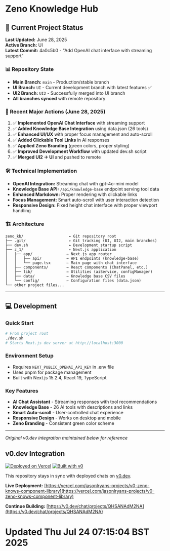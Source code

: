 # Zeno Knowledge Hub

## 🚀 Current Project Status

**Last Updated:** June 28, 2025  
**Active Branch:** UI  
**Latest Commit:** 4a0c5b0 - "Add OpenAI chat interface with streaming support"

### 📊 Repository State

- **Main Branch:** `main` - Production/stable branch
- **UI Branch:** `UI` - Current development branch with latest features ✅
- **UI2 Branch:** `UI2` - Successfully merged into UI branch
- **All branches synced** with remote repository

### 🎯 Recent Major Actions (June 28, 2025)

1. ✅ **Implemented OpenAI Chat Interface** with streaming support
2. ✅ **Added Knowledge Base Integration** using data.json (26 tools)
3. ✅ **Enhanced UI/UX** with proper focus management and auto-scroll
4. ✅ **Added Clickable Tool Links** in AI responses
5. ✅ **Applied Zeno Branding** (green colors, proper styling)
6. ✅ **Improved Development Workflow** with updated dev.sh script
7. ✅ **Merged UI2 → UI** and pushed to remote

### 🛠️ Technical Implementation

- **OpenAI Integration:** Streaming chat with gpt-4o-mini model
- **Knowledge Base API:** `/api/knowledge-base` endpoint serving tool data
- **Enhanced Markdown:** Proper rendering with clickable links
- **Focus Management:** Smart auto-scroll with user interaction detection
- **Responsive Design:** Fixed height chat interface with proper viewport handling

### 🏗️ Architecture

```
zeno_kb/                    ← Git repository root
├── .git/                   ← Git tracking (UI, UI2, main branches)
├── dev.sh                  ← Development startup script
├── z_1/                    ← Next.js application
│   ├── app/               ← Next.js app router
│   │   ├── api/           ← API endpoints (knowledge-base)
│   │   └── page.tsx       ← Main page with chat interface
│   ├── components/        ← React components (ChatPanel, etc.)
│   ├── lib/               ← Utilities (aiService, configManager)
│   ├── data/              ← Knowledge base CSV files
│   └── config/            ← Configuration files (data.json)
└── other project files...
```

---

## 💻 Development

### Quick Start

```bash
# From project root
./dev.sh
# Starts Next.js dev server at http://localhost:3000
```

### Environment Setup

- Requires `NEXT_PUBLIC_OPENAI_API_KEY` in .env file
- Uses pnpm for package management
- Built with Next.js 15.2.4, React 19, TypeScript

### Key Features

- **AI Chat Assistant** - Streaming responses with tool recommendations
- **Knowledge Base** - 26 AI tools with descriptions and links
- **Smart Auto-scroll** - User-controlled chat experience
- **Responsive Design** - Works on desktop and mobile
- **Zeno Branding** - Consistent green color scheme

---

_Original v0.dev integration maintained below for reference_

## v0.dev Integration

[![Deployed on Vercel](https://img.shields.io/badge/Deployed%20on-Vercel-black?style=for-the-badge&logo=vercel)](https://vercel.com/jasonlryans-projects/v0-zeno-knows-component-library)
[![Built with v0](https://img.shields.io/badge/Built%20with-v0.dev-black?style=for-the-badge)](https://v0.dev/chat/projects/QHSANAdM2NA)

This repository stays in sync with deployed chats on [v0.dev](https://v0.dev).

**Live Deployment:** [https://vercel.com/jasonlryans-projects/v0-zeno-knows-component-library](https://vercel.com/jasonlryans-projects/v0-zeno-knows-component-library)

**Continue Building:** [https://v0.dev/chat/projects/QHSANAdM2NA](https://v0.dev/chat/projects/QHSANAdM2NA)
# Updated Thu Jul 24 07:15:04 BST 2025
